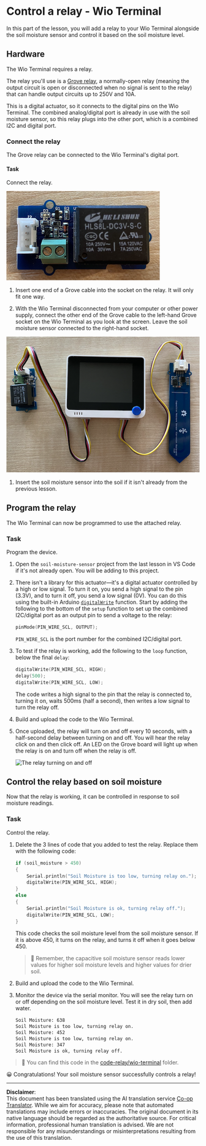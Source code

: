 <!--
CO_OP_TRANSLATOR_METADATA:
{
  "original_hash": "f3c5d8afa2ef6a0b425ef8ff20615cb4",
  "translation_date": "2025-08-28T20:44:46+00:00",
  "source_file": "2-farm/lessons/3-automated-plant-watering/wio-terminal-relay.md",
  "language_code": "en"
}
-->
# Control a relay - Wio Terminal

In this part of the lesson, you will add a relay to your Wio Terminal alongside the soil moisture sensor and control it based on the soil moisture level.

## Hardware

The Wio Terminal requires a relay.

The relay you'll use is a [Grove relay](https://www.seeedstudio.com/Grove-Relay.html), a normally-open relay (meaning the output circuit is open or disconnected when no signal is sent to the relay) that can handle output circuits up to 250V and 10A.

This is a digital actuator, so it connects to the digital pins on the Wio Terminal. The combined analog/digital port is already in use with the soil moisture sensor, so this relay plugs into the other port, which is a combined I2C and digital port.

### Connect the relay

The Grove relay can be connected to the Wio Terminal's digital port.

#### Task

Connect the relay.

![A grove relay](../../../../../translated_images/grove-relay.d426958ca210fbd0fb7983d7edc069d46c73a8b0a099d94797bd756f7b6bb6be.en.png)

1. Insert one end of a Grove cable into the socket on the relay. It will only fit one way.

1. With the Wio Terminal disconnected from your computer or other power supply, connect the other end of the Grove cable to the left-hand Grove socket on the Wio Terminal as you look at the screen. Leave the soil moisture sensor connected to the right-hand socket.

![The grove relay connected to the left-hand socket, and the soil moisture sensor connected to the right-hand socket](../../../../../translated_images/wio-relay-and-soil-moisture-sensor.ed722202d42babe0be5f4518cf13e8c2c81e8df21d37839266cbdb60cf30172d.en.png)

1. Insert the soil moisture sensor into the soil if it isn't already from the previous lesson.

## Program the relay

The Wio Terminal can now be programmed to use the attached relay.

### Task

Program the device.

1. Open the `soil-moisture-sensor` project from the last lesson in VS Code if it's not already open. You will be adding to this project.

2. There isn't a library for this actuator—it's a digital actuator controlled by a high or low signal. To turn it on, you send a high signal to the pin (3.3V), and to turn it off, you send a low signal (0V). You can do this using the built-in Arduino [`digitalWrite`](https://www.arduino.cc/reference/en/language/functions/digital-io/digitalwrite/) function. Start by adding the following to the bottom of the `setup` function to set up the combined I2C/digital port as an output pin to send a voltage to the relay:

    ```cpp
    pinMode(PIN_WIRE_SCL, OUTPUT);
    ```

    `PIN_WIRE_SCL` is the port number for the combined I2C/digital port.

1. To test if the relay is working, add the following to the `loop` function, below the final `delay`:

    ```cpp
    digitalWrite(PIN_WIRE_SCL, HIGH);
    delay(500);
    digitalWrite(PIN_WIRE_SCL, LOW);
    ```

    The code writes a high signal to the pin that the relay is connected to, turning it on, waits 500ms (half a second), then writes a low signal to turn the relay off.

1. Build and upload the code to the Wio Terminal.

1. Once uploaded, the relay will turn on and off every 10 seconds, with a half-second delay between turning on and off. You will hear the relay click on and then click off. An LED on the Grove board will light up when the relay is on and turn off when the relay is off.

    ![The relay turning on and off](../../../../../images/relay-turn-on-off.gif)

## Control the relay based on soil moisture

Now that the relay is working, it can be controlled in response to soil moisture readings.

### Task

Control the relay.

1. Delete the 3 lines of code that you added to test the relay. Replace them with the following code:

    ```cpp
    if (soil_moisture > 450)
    {
        Serial.println("Soil Moisture is too low, turning relay on.");
        digitalWrite(PIN_WIRE_SCL, HIGH);
    }
    else
    {
        Serial.println("Soil Moisture is ok, turning relay off.");
        digitalWrite(PIN_WIRE_SCL, LOW);
    }
    ```

    This code checks the soil moisture level from the soil moisture sensor. If it is above 450, it turns on the relay, and turns it off when it goes below 450.

    > 💁 Remember, the capacitive soil moisture sensor reads lower values for higher soil moisture levels and higher values for drier soil.

1. Build and upload the code to the Wio Terminal.

1. Monitor the device via the serial monitor. You will see the relay turn on or off depending on the soil moisture level. Test it in dry soil, then add water.

    ```output
    Soil Moisture: 638
    Soil Moisture is too low, turning relay on.
    Soil Moisture: 452
    Soil Moisture is too low, turning relay on.
    Soil Moisture: 347
    Soil Moisture is ok, turning relay off.
    ```

> 💁 You can find this code in the [code-relay/wio-terminal](../../../../../2-farm/lessons/3-automated-plant-watering/code-relay/wio-terminal) folder.

😀 Congratulations! Your soil moisture sensor successfully controls a relay!

---

**Disclaimer**:  
This document has been translated using the AI translation service [Co-op Translator](https://github.com/Azure/co-op-translator). While we aim for accuracy, please note that automated translations may include errors or inaccuracies. The original document in its native language should be regarded as the authoritative source. For critical information, professional human translation is advised. We are not responsible for any misunderstandings or misinterpretations resulting from the use of this translation.
